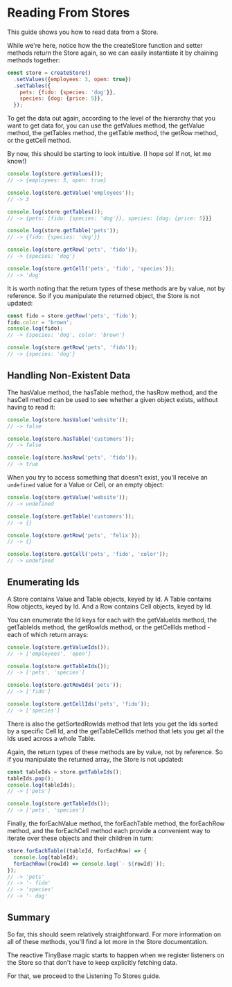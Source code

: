 # Reading From Stores

This guide shows you how to read data from a Store.

While we're here, notice how the the createStore function and setter methods
return the Store again, so we can easily instantiate it by chaining methods
together:

```js
const store = createStore()
  .setValues({employees: 3, open: true})
  .setTables({
    pets: {fido: {species: 'dog'}},
    species: {dog: {price: 5}},
  });
```

To get the data out again, according to the level of the hierarchy that you want
to get data for, you can use the getValues method, the getValue method, the
getTables method, the getTable method, the getRow method, or the getCell method.

By now, this should be starting to look intuitive. (I hope so! If not, let me
know!)

```js
console.log(store.getValues());
// -> {employees: 3, open: true}

console.log(store.getValue('employees'));
// -> 3

console.log(store.getTables());
// -> {pets: {fido: {species: 'dog'}}, species: {dog: {price: 5}}}

console.log(store.getTable('pets'));
// -> {fido: {species: 'dog'}}

console.log(store.getRow('pets', 'fido'));
// -> {species: 'dog'}

console.log(store.getCell('pets', 'fido', 'species'));
// -> 'dog'
```

It is worth noting that the return types of these methods are by value, not by
reference. So if you manipulate the returned object, the Store is not updated:

```js
const fido = store.getRow('pets', 'fido');
fido.color = 'brown';
console.log(fido);
// -> {species: 'dog', color: 'brown'}

console.log(store.getRow('pets', 'fido'));
// -> {species: 'dog'}
```

## Handling Non-Existent Data

The hasValue method, the hasTable method, the hasRow method, and the hasCell
method can be used to see whether a given object exists, without having to read
it:

```js
console.log(store.hasValue('website'));
// -> false

console.log(store.hasTable('customers'));
// -> false

console.log(store.hasRow('pets', 'fido'));
// -> true
```

When you try to access something that doesn't exist, you'll receive an
`undefined` value for a Value or Cell, or an empty object:

```js
console.log(store.getValue('website'));
// -> undefined

console.log(store.getTable('customers'));
// -> {}

console.log(store.getRow('pets', 'felix'));
// -> {}

console.log(store.getCell('pets', 'fido', 'color'));
// -> undefined
```

## Enumerating Ids

A Store contains Value and Table objects, keyed by Id. A Table contains Row
objects, keyed by Id. And a Row contains Cell objects, keyed by Id.

You can enumerate the Id keys for each with the getValueIds method, the
getTableIds method, the getRowIds method, or the getCellIds method - each of
which return arrays:

```js
console.log(store.getValueIds());
// -> ['employees', 'open']

console.log(store.getTableIds());
// -> ['pets', 'species']

console.log(store.getRowIds('pets'));
// -> ['fido']

console.log(store.getCellIds('pets', 'fido'));
// -> ['species']
```

There is also the getSortedRowIds method that lets you get the Ids sorted by a
specific Cell Id, and the getTableCellIds method that lets you get all the Ids
used across a whole Table.

Again, the return types of these methods are by value, not by reference. So if
you manipulate the returned array, the Store is not updated:

```js
const tableIds = store.getTableIds();
tableIds.pop();
console.log(tableIds);
// -> ['pets']

console.log(store.getTableIds());
// -> ['pets', 'species']
```

Finally, the forEachValue method, the forEachTable method, the forEachRow
method, and the forEachCell method each provide a convenient way to iterate over
these objects and their children in turn:

```js
store.forEachTable((tableId, forEachRow) => {
  console.log(tableId);
  forEachRow((rowId) => console.log(`- ${rowId}`));
});
// -> 'pets'
// -> '- fido'
// -> 'species'
// -> '- dog'
```

## Summary

So far, this should seem relatively straightforward. For more information on all
of these methods, you'll find a lot more in the Store documentation.

The reactive TinyBase magic starts to happen when we register listeners on the
Store so that don't have to keep explicitly fetching data.

For that, we proceed to the Listening To Stores guide.
